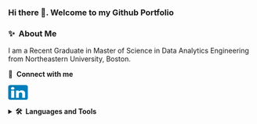 ### Hi there 👋. Welcome to my Github Portfolio

### ✨&nbsp; About Me

I am a Recent Graduate in Master of Science in Data Analytics Engineering from Northeastern University, Boston.

🔗 &nbsp;**Connect with me**
<p align="left">
<a href="https://www.linkedin.com/in/utkarsh-singh-a74a31142" target="blank"><img align="center" src="images/LinkedIn_icon.svg.png" alt="UtkarshSingh007" height="30" width="40" /></a>


<!--
**UtkarshS007/UtkarshS007** is a ✨ _special_ ✨ repository because its `README.md` (this file) appears on your GitHub profile.

Here are some ideas to get you started:

- 🔭 I’m currently working on ...
- 🌱 I’m currently learning ...
- 👯 I’m looking to collaborate on ...
- 🤔 I’m looking for help with ...
- 💬 Ask me about ...
- 📫 How to reach me: ...
- 😄 Pronouns: ...
- ⚡ Fun fact: ...
-->
<details>
  <summary><b>🛠️&nbsp;&nbsp;Languages&nbsp;and&nbsp;Tools</b></summary>
  <br/>
  <p align="left"><a href="https://www.tableau.com/" target="_blank" title="Angular"><img src="images/tableau.png" alt="angular" width="40" height="40"/></a>
